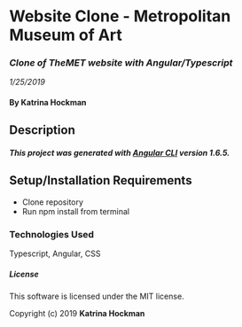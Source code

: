 # **Website Clone** - Metropolitan Museum of Art

### _Clone of TheMET website with Angular/Typescript_
_1/25/2019_


#### By Katrina Hockman

## Description
##### This project was generated with [Angular CLI](https://github.com/angular/angular-cli) version 1.6.5.

<!-- ## Known Bugs -->


## Setup/Installation Requirements

* Clone repository
* Run npm install from terminal


### Technologies Used

Typescript, Angular, CSS

##### License

This software is licensed under the MIT license.

Copyright (c) 2019 **Katrina Hockman**
